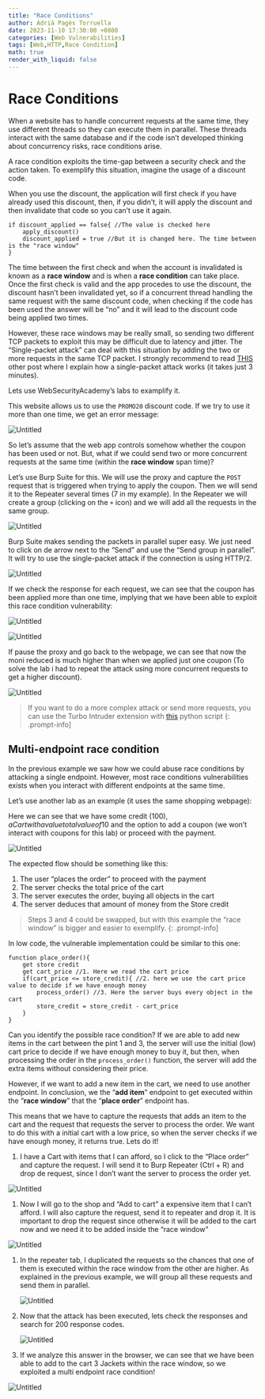 ```yaml
---
title: "Race Conditions"
author: Adrià Pagès Torruella
date: 2023-11-10 17:30:00 +0800
categories: [Web Vulnerabilities]
tags: [Web,HTTP,Race Condition]
math: true
render_with_liquid: false
---
```


# Race Conditions

When a website has to handle concurrent requests at the same time, they use different threads so they can execute them in parallel. These threads interact with the same database and if the code isn’t developed thinking about concurrency risks, race conditions arise. 

A race condition exploits the time-gap between a security check and the action taken. To exemplify this situation, imagine the usage of a discount code. 

When you use the discount, the application will first check if you have already used this discount, then, if you didn’t, it will apply the discount and then invalidate that code so you can’t use it again. 

```
if discount_applied == false{ //The value is checked here
	apply_discount()
	discount_applied = true //But it is changed here. The time between is the "race window"
}
```

The time between the first check and when the account is invalidated is known as a **race window** and is when a **race condition** can take place. Once the first check is valid and the app procedes to use the discount, the discount hasn’t been invalidated yet, so if a concurrent thread handling the same request with the same discount code, when checking if the code has been used the answer will be “no” and it will lead to the discount code being applied two times. 

However, these race windows may be really small, so sending two different TCP packets to exploit this may be difficult due to latency and jitter. The “Single-packet attack” can deal with this situation by adding the two or more requests in the same TCP packet. I strongly recommend to read [THIS](https://adriapt.github.io/posts/SinglePacketAttack/) other post where I explain how a single-packet attack works (it takes just 3 minutes). 

Lets use WebSecurityAcademy’s labs to examplify it. 

This website allows us to use the `PROMO20` discount code. If we try to use it more than one time, we get an error message: 

![Untitled](/img/posts/RaceCondition/Untitled.png)

So let’s assume that the web app controls somehow whether the coupon has been used or not. But, what if we could send two or more concurrent requests at the same time (within the **race window** span time)? 

Let’s use Burp Suite for this. We will use the proxy and capture the `POST` request that is triggered when trying to apply the coupon. Then we will send it to the Repeater several times (7 in my example). In the Repeater we will create a group (clicking on the `+` icon) and we will add all the requests in the same group. 

![Untitled](/img/posts/Untitled%201.png)

Burp Suite makes sending the packets in parallel super easy. We just need to click on de arrow next to the “Send” and use the “Send group in parallel”. It will try to use the single-packet attack if the connection is using HTTP/2. 

![Untitled](/img/posts/Untitled%202.png)

If we check the response for each request, we can see that the coupon has been applied more than one time, implying that we have been able to exploit this race condition vulnerability: 

![Untitled](/img/posts/Untitled%203.png)

![Untitled](/img/posts/Untitled%204.png)

If pause the proxy and go back to the webpage, we can see that now the moni reduced is much higher than when we applied just one coupon (To solve the lab i had to repeat the attack using more concurrent requests to get a higher discount). 

![Untitled](/img/posts/ntitled%205.png)


> If you want to do a more complex attack or send more requests, you can use the Turbo Intruder extension with [this](https://github.com/PortSwigger/turbo-intruder/blob/master/resources/examples/race-single-packet-attack.py) python script
{: .prompt-info]

## **Multi-endpoint race condition**

In the previous example we saw how we could abuse race conditions by attacking a single endpoint. However, most race conditions vulnerabilities exists when you interact with different endpoints at the same time. 

Let’s use another lab as an example (it uses the same shopping webpage): 

Here we can see that we have some credit (100$), a Cart with a value total value of 10$ and the option to add a coupon (we won’t interact with coupons for this lab) or proceed with the payment.

![Untitled](/img/posts/Untitled%206.png)

The expected flow should be something like this: 

1. The user “places the order” to proceed with the payment
2. The server checks the total price of the cart
3. The server executes the order, buying all objects in the cart
4. The server deduces that amount of money from the Store credit

>Steps 3 and 4 could be swapped, but with this example the “race window” is bigger and easier to exemplify.
{: .prompt-info]

In low code, the vulnerable implementation could be similar to this one: 

```
function place_order(){
	get store credit
	get cart_price //1. Here we read the cart price
	if(cart_price <= store_credit){ //2. here we use the cart price value to decide if we have enough money
		process_order() //3. Here the server buys every object in the cart 
		store_credit = store_credit - cart_price
	}
}
```

Can you identify the possible race condition? If we are able to add new items in the cart between the pint 1 and 3, the server will use the initial (low) cart price to decide if we have enough money to buy it, but then, when processing the order in the `process_order()` function, the server will add the extra items without considering their price. 

However, if we want to add a new item in the cart, we need to use another endpoint. In conclusion, we the “**add item**” endpoint to get executed within the “**race window**” that the “**place order**” endpoint has. 

This means that we have to capture the requests that adds an item to the cart and the request that requests the server to process the order. We want to do this with a initial cart with a low price, so when the server checks if we have enough money, it returns true. Lets do it!

1. I have a Cart with items that I can afford, so I click to the “Place order” and capture the request. I will send it to Burp Repeater (Ctrl + R) and drop de request, since I don’t want the server to process the order yet. 

![Untitled](/img/posts/Untitled%207.png)

1. Now I will go to the shop and “Add to cart” a expensive item that I can’t afford. I will also capture the request, send it to repeater and drop it. It is important to drop the request since otherwise it will be added to the cart now and we need it to be added inside the “race window”

![Untitled](/img/posts/Untitled%208.png)

1. In the repeater tab, I duplicated the requests so the chances that one of them is executed within the race window from the other are higher. As explained in the previous example, we will group all these requests and send them in parallel.  
    
    ![Untitled](/img/posts/Untitled%209.png)
    
2. Now that the attack has been executed, lets check the responses and search for 200 response codes. 
    
    ![Untitled](/img/posts/Untitled%2010.png)
    
3. If we analyze this answer in the browser, we can see that we have been able to add to the cart 3 Jackets within the race window, so we exploited a multi endpoint race condition!

![Untitled](/img/posts/Untitled%2011.png)
